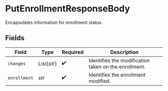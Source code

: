 # PutEnrollmentResponseBody

Encapsulates information for enrollment status. 


## Fields

| Field                                                | Type                                                 | Required                                             | Description                                          |
| ---------------------------------------------------- | ---------------------------------------------------- | ---------------------------------------------------- | ---------------------------------------------------- |
| `changes`                                            | List[*str*]                                          | :heavy_check_mark:                                   | Identifies the modification taken on the enrollment. |
| `enrollment`                                         | *str*                                                | :heavy_check_mark:                                   | Identifies the enrollment modified.                  |